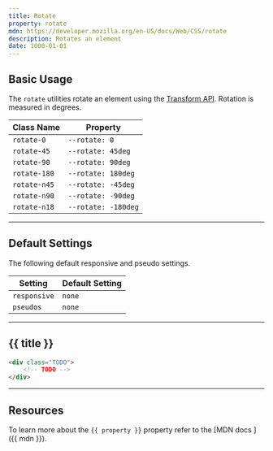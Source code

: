 ```yaml
---
title: Rotate
property: rotate
mdn: https://developer.mozilla.org/en-US/docs/Web/CSS/rotate
description: Rotates an element
date: 1000-01-01
---
```


## Basic Usage

The `rotate` utilities rotate an element using the [Transform API](TODO). Rotation is measured in degrees.

| Class Name   | Property            |
| ------------ | ------------------- |
| `rotate-0`   | `--rotate: 0`       |
| `rotate-45`  | `--rotate: 45deg`   |
| `rotate-90`  | `--rotate: 90deg`   |
| `rotate-180` | `--rotate: 180deg`  |
| `rotate-n45` | `--rotate: -45deg`  |
| `rotate-n90` | `--rotate: -90deg`  |
| `rotate-n18` | `--rotate: -180deg` |

---

## Default Settings

The following default responsive and pseudo settings.

| Setting      | Default Setting |
| ------------ | --------------- |
| `responsive` | `none`          |
| `pseudos`    | `none`          |

---

## {{ title }}

<div class="bg-silver-200 p-20 h-256 radius-md flex flex-wrap align-content-center">
  <!-- ... -->
</div>

```html
<div class="TODO">
	<!-- TODO -->
</div>
```

---

## Resources

To learn more about the `{{ property }}` property refer to the [MDN docs <i class="far fa-external-link ml-6"></i>]({{ mdn }}).
